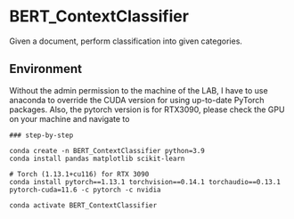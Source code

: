 # BERT_ContextClassifier
Given a document, perform classification into given categories.

## Environment
Without the admin permission to the machine of the LAB, I have to use anaconda to override the CUDA version for using up-to-date PyTorch packages.
Also, the pytorch version is for RTX3090, please check the GPU on your machine and navigate to 

```shell
### step-by-step

conda create -n BERT_ContextClassifier python=3.9
conda install pandas matplotlib scikit-learn

# Torch (1.13.1+cu116) for RTX 3090
conda install pytorch==1.13.1 torchvision==0.14.1 torchaudio==0.13.1 pytorch-cuda=11.6 -c pytorch -c nvidia

conda activate BERT_ContextClassifier
```

